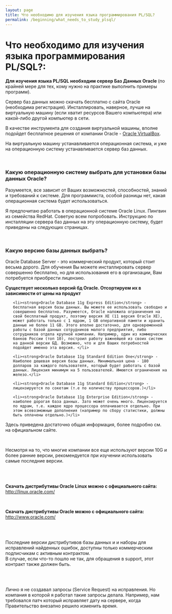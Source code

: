 ```yaml
---
layout: page
title: Что необходимо для изучения языка программирования PL/SQL?
permalink: /beginning/what_needs_to_study_plsql/
---
```



# Что необходимо для изучения языка программирования PL/SQL?:


<strong>Для изучения языка PL/SQL необходим сервер Баз Данных Oracle </strong>
 (по крайней мере для тех, кому нужно на практике  выполнить примеры программ).


Сервер баз данных можно скачать бесплатно с сайта Oracle (необходима регистрация). Инсталлировать, наверное, лучше на виртуальную машину (если хватит ресурсов Вашего компьютера) или какой-либо другой компьютер в сети.


В качестве инструмента для создания виртуальной машины, вполне подойдет бесплатное решения от компании Oracle - <a href="http://www.virtualbox.org/wiki/Downloads">Oracle VirtualBox</a>.


На виртуальную машину устанавливается операционная система, и уже на операционную систему устанавливается сервер баз данных.


<br/>

### Какую операционную систему выбрать для установки базы данных Oracle?

Разумеется, все зависит от Ваших возможностей, способностей, знаний и требований к системе. Для программиста, особой разницы нет, какая операционная система будет использоваться.

Я предпочитаю работать в операционной системе Oracle Linux. Пингвин из семейства RedHat. Советую всем попробовать.
Инструкцию по инсталляции сервера баз данных на эту операционную систему, будет приведены на следующих страницах.


<br/>

### Какую версию базы данных выбрать?

<p>Oracle Database Server - это коммерческий продукт, который стоит весьма дорого. Для обучения Вы можете инсталлировать сервер совершенно бесплатно, но для использования его в организации, Вам потребуется приобрести лицензию.


<strong>Существует несколько версий бд Oracle.
Отсортируем их в зависимости от цены на продукт</strong>


<ul>

    <li><strong>Oracle Database 11g Express Edition</strong> -  бесплатная версия базы данных. Вы можете ее использовать свободно и совершенно бесплатно. Разумеется, Oracle наложила ограничения на свой бесплатный продукт, поэтому версия XE (11 версия Oracle XE), может работать только с 1 ядром, 1 GB оперативной памяти и хранить данные не более 11 GB. Этого вполне достаточно, для одновременной работы с базой данных сотрудников малого предприятия, либо сотрудников отдела крупной компании. Например, один из коммерческих банков России (топ 10), построил работу важнейшей из своих систем на данной версии БД. Возможно, что и для Ваших потребностей подойдет именно эта версия. </li>

    <li><strong>Oracle Database 11g Standard Edition One</strong> - Наиболее дешевая версия базы данных. Минимальная цена - 180 долларов за каждого пользователя, который будет работать с базой данных. Лицензия минимум на 5 пользователей. Имеются ограничения на железо.</li>

    <li><strong>Oracle Database 11g Standard Edition</strong> - лицензируется по сокетам (т.е по количеству процессоров.)</li>

    <li><strong>Oracle Database 11g Enterprise Edition</strong> - наиболее дорогая база данных. Зато может очень много. Лицензируется по ядрам, т.е. каждое ядро процессора оплачивается отдельно. При этом всевозможные дополнения (например по сбору статистики, должны быть оплачены отдельно.)</li>

</ul>


Здесь приведена достаточно общая информация, более подробно см. на официальном сайте.

<br/>

Несмотря на то, что многие компании все еще используют версии 10G и более ранние версии, рекомендуется при изучении использовать самые последние версии.



<br/><br/>

<strong>Скачать дистрибутивы Oracle Linux можно с официального сайта:</strong><br/>
http://linux.oracle.com/


<br/>

<strong>Скачать дистрибутивы Oracle можно с официального сайта:</strong><br/>
http://www.oracle.com/

<br/><br/>

Последние версии дистрибутивов базы данных и и наборы для исправлений найденных ошибок, доступны только коммерческим подписчикам с активным контрактом.<br />
В случае, если что-то пошло не так, для обращения в support, этот контракт также должен быть.

<br/><br/>

Лично я не создавал запросы (Service Request) на исправления. Но компания в которой я работал такие запросы делала. Например, нам требовался патч который исправляет дату на сервере, когда Правительство внезапно решило изменить время.
